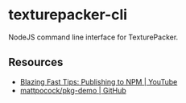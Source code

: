 # texturepacker-cli
NodeJS command line interface for TexturePacker.

## Resources
- [Blazing Fast Tips: Publishing to NPM | YouTube](https://www.youtube.com/watch?v=eh89VE3Mk5g)
- [mattpocock/pkg-demo | GitHub](https://github.com/mattpocock/pkg-demo)
